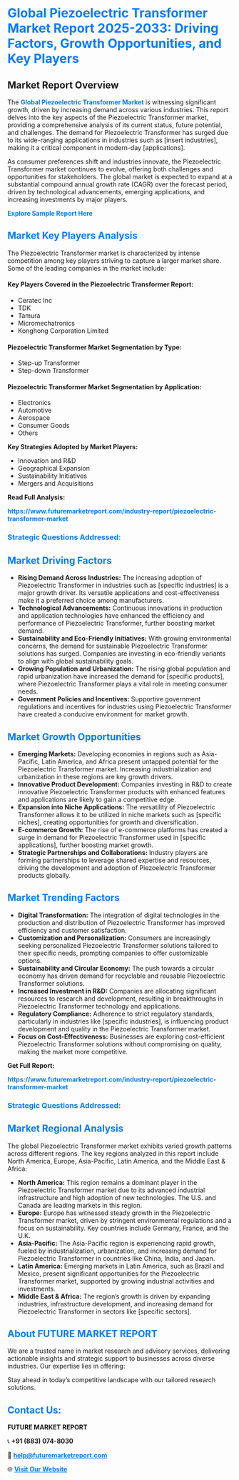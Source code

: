 <h1 style="color: #007BFF;">Global Piezoelectric Transformer Market Report 2025-2033: Driving Factors, Growth Opportunities, and Key Players</h1>

<section id="overview">
<h2>Market Report Overview</h2>
<p>The <a href="https://www.futuremarketreport.com/industry-report/piezoelectric-transformer-market" style="color: #007BFF; text-decoration: none;"><strong>Global Piezoelectric Transformer Market</strong></a> is witnessing significant growth, driven by increasing demand across various industries. This report delves into the key aspects of the Piezoelectric Transformer market, providing a comprehensive analysis of its current status, future potential, and challenges. The demand for Piezoelectric Transformer has surged due to its wide-ranging applications in industries such as [insert industries], making it a critical component in modern-day [applications].</p>
<p>As consumer preferences shift and industries innovate, the Piezoelectric Transformer market continues to evolve, offering both challenges and opportunities for stakeholders. The global market is expected to expand at a substantial compound annual growth rate (CAGR) over the forecast period, driven by technological advancements, emerging applications, and increasing investments by major players.</p>
</section>

<section id="overview">
<p><a href="https://www.futuremarketreport.com/request-sample/reportId=76277" style="color: #007BFF; text-decoration: none;"><strong>Explore Sample Report Here</strong></a></p>
</section>

<section id="key-players">
<h2 style="color: #007BFF;">Market Key Players Analysis</h2>
<p>The Piezoelectric Transformer market is characterized by intense competition among key players striving to capture a larger market share. Some of the leading companies in the market include:</p>
<h4>Key Players Covered in the Piezoelectric Transformer Report:</h4>
<ul><li>Ceratec Inc</li><li>TDK</li><li>Tamura</li><li>Micromechatronics</li><li>Konghong Corporation Limited</li></ul>
<h4>Piezoelectric Transformer Market Segmentation by Type:</h4>
<ul><li>Step-up Transformer</li><li>Step-down Transformer</li></ul>

<h4>Piezoelectric Transformer Market Segmentation by Application:</h4>
<ul><li>Electronics</li><li>Automotive</li><li>Aerospace</li><li>Consumer Goods</li><li>Others</li></ul>
<p><strong>Key Strategies Adopted by Market Players:</strong></p>
<ul>
<li>Innovation and R&D</li>
<li>Geographical Expansion</li>
<li>Sustainability Initiatives</li>
<li>Mergers and Acquisitions</li>
</ul>
</section>

<section>
<p><strong>Read Full Analysis: </strong></p><a href="https://www.futuremarketreport.com/industry-report/piezoelectric-transformer-market" style="color: #007BFF; text-decoration: none;"><strong>https://www.futuremarketreport.com/industry-report/piezoelectric-transformer-market</strong></a>
<h3 style="color: #007BFF;">Strategic Questions Addressed:</h3>
</section>

<section id="driving-factors">
<h2 style="color: #007BFF;">Market Driving Factors</h2>
<ul>
<li><strong>Rising Demand Across Industries:</strong> The increasing adoption of Piezoelectric Transformer in industries such as [specific industries] is a major growth driver. Its versatile applications and cost-effectiveness make it a preferred choice among manufacturers.</li>
<li><strong>Technological Advancements:</strong> Continuous innovations in production and application technologies have enhanced the efficiency and performance of Piezoelectric Transformer, further boosting market demand.</li>
<li><strong>Sustainability and Eco-Friendly Initiatives:</strong> With growing environmental concerns, the demand for sustainable Piezoelectric Transformer solutions has surged. Companies are investing in eco-friendly variants to align with global sustainability goals.</li>
<li><strong>Growing Population and Urbanization:</strong> The rising global population and rapid urbanization have increased the demand for [specific products], where Piezoelectric Transformer plays a vital role in meeting consumer needs.</li>
<li><strong>Government Policies and Incentives:</strong> Supportive government regulations and incentives for industries using Piezoelectric Transformer have created a conducive environment for market growth.</li>
</ul>
</section>

<section id="growth-opportunities">
<h2 style="color: #007BFF;">Market Growth Opportunities</h2>
<ul>
<li><strong>Emerging Markets:</strong> Developing economies in regions such as Asia-Pacific, Latin America, and Africa present untapped potential for the Piezoelectric Transformer market. Increasing industrialization and urbanization in these regions are key growth drivers.</li>
<li><strong>Innovative Product Development:</strong> Companies investing in R&D to create innovative Piezoelectric Transformer products with enhanced features and applications are likely to gain a competitive edge.</li>
<li><strong>Expansion into Niche Applications:</strong> The versatility of Piezoelectric Transformer allows it to be utilized in niche markets such as [specific niches], creating opportunities for growth and diversification.</li>
<li><strong>E-commerce Growth:</strong> The rise of e-commerce platforms has created a surge in demand for Piezoelectric Transformer used in [specific applications], further boosting market growth.</li>
<li><strong>Strategic Partnerships and Collaborations:</strong> Industry players are forming partnerships to leverage shared expertise and resources, driving the development and adoption of Piezoelectric Transformer products globally.</li>
</ul>
</section>

<section id="trending-factors">
<h2 style="color: #007BFF;">Market Trending Factors</h2>
<ul>
<li><strong>Digital Transformation:</strong> The integration of digital technologies in the production and distribution of Piezoelectric Transformer has improved efficiency and customer satisfaction.</li>
<li><strong>Customization and Personalization:</strong> Consumers are increasingly seeking personalized Piezoelectric Transformer solutions tailored to their specific needs, prompting companies to offer customizable options.</li>
<li><strong>Sustainability and Circular Economy:</strong> The push towards a circular economy has driven demand for recyclable and reusable Piezoelectric Transformer solutions.</li>
<li><strong>Increased Investment in R&D:</strong> Companies are allocating significant resources to research and development, resulting in breakthroughs in Piezoelectric Transformer technology and applications.</li>
<li><strong>Regulatory Compliance:</strong> Adherence to strict regulatory standards, particularly in industries like [specific industries], is influencing product development and quality in the Piezoelectric Transformer market.</li>
<li><strong>Focus on Cost-Effectiveness:</strong> Businesses are exploring cost-efficient Piezoelectric Transformer solutions without compromising on quality, making the market more competitive.</li>
</ul>
</section>

<section>
<p><strong>Get Full Report: </strong></p><a href="https://www.futuremarketreport.com/industry-report/piezoelectric-transformer-market" style="color: #007BFF; text-decoration: none;"><strong>https://www.futuremarketreport.com/industry-report/piezoelectric-transformer-market</strong></a>
<h3 style="color: #007BFF;">Strategic Questions Addressed:</h3>
</section>


<section id="regional-analysis">
<h2 style="color: #007BFF;">Market Regional Analysis</h2>
<p>The global Piezoelectric Transformer market exhibits varied growth patterns across different regions. The key regions analyzed in this report include North America, Europe, Asia-Pacific, Latin America, and the Middle East & Africa:</p>
<ul>
<li><strong>North America:</strong> This region remains a dominant player in the Piezoelectric Transformer market due to its advanced industrial infrastructure and high adoption of new technologies. The U.S. and Canada are leading markets in this region.</li>
<li><strong>Europe:</strong> Europe has witnessed steady growth in the Piezoelectric Transformer market, driven by stringent environmental regulations and a focus on sustainability. Key countries include Germany, France, and the U.K.</li>
<li><strong>Asia-Pacific:</strong> The Asia-Pacific region is experiencing rapid growth, fueled by industrialization, urbanization, and increasing demand for Piezoelectric Transformer in countries like China, India, and Japan.</li>
<li><strong>Latin America:</strong> Emerging markets in Latin America, such as Brazil and Mexico, present significant opportunities for the Piezoelectric Transformer market, supported by growing industrial activities and investments.</li>
<li><strong>Middle East & Africa:</strong> The region’s growth is driven by expanding industries, infrastructure development, and increasing demand for Piezoelectric Transformer in sectors like [specific sectors].</li>
</ul>
</section>

<footer>
<h2 style="color: #007BFF;">About FUTURE MARKET REPORT</h2>
<p>We are a trusted name in market research and advisory services, delivering actionable insights and strategic support to businesses across diverse industries. Our expertise lies in offering:</p>

<p>Stay ahead in today’s competitive landscape with our tailored research solutions.</p>

<h2 style="color: #007BFF;">Contact Us:</h2>
<p><strong>FUTURE MARKET REPORT</strong></p>
<p>📞 <strong>+91 (883) 074-8030</strong></p>
<p>📧 <strong><a href="mailto:help@futuremarketreport.com" style="color: #007BFF;">help@futuremarketreport.com</a></strong></p>
<p>🌐 <strong><a href="https://www.futuremarketreport.com/" style="color: #007BFF;">Visit Our Website</a></strong></p>
</footer>